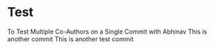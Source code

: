 # Test
To Test Multiple Co-Authors on a Single Commit with Abhinav
This is another commit 
This is another test commit
